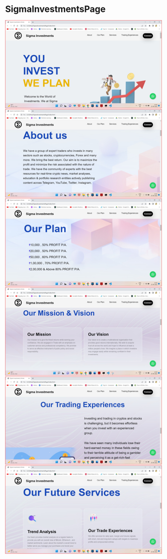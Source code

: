 # SigmaInvestmentsPage

<img src="./images/other/main.jpg "/>
<img src="./images/other/about-us.jpg"/>
<img src="./images/other/our-plan.jpg"/>
<img src="./images/other/our-mission-vision.jpg"/>
<img src="./images/other/our-experiences.jpg"/>
<img src="./images/other/our-future-services.jpg"/>


